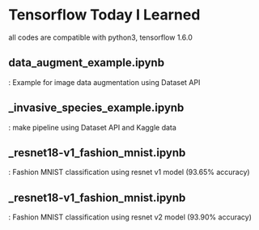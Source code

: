 # Tensorflow Today I Learned
all codes are compatible with python3, tensorflow 1.6.0

## data_augment_example.ipynb
: Example for image data augmentation using Dataset API

## _invasive_species_example.ipynb
: make pipeline using Dataset API and Kaggle data

## _resnet18-v1_fashion_mnist.ipynb
: Fashion MNIST classification using resnet v1 model (93.65% accuracy)

## _resnet18-v1_fashion_mnist.ipynb
: Fashion MNIST classification using resnet v2 model (93.90% accuracy)
